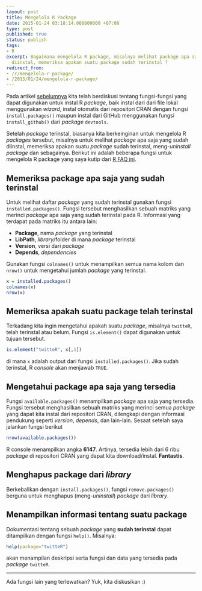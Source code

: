 ```yaml
---
layout: post
title: Mengelola R Package
date: 2015-01-24 03:18:14.000000000 +07:00
type: post
published: true
status: publish
tags:
- R
excerpt: Bagaimana mengelola R package, misalnya melihat package apa saja yang sudah
  diinstal, memeriksa apakan suatu package sudah terinstal ?
redirect_from:
- /r/mengelola-r-package/
- /2015/01/24/mengelola-r-package/
---
```

Pada artikel [sebelumnya](http://nurandi.net/r/menginstal-r-package/)
kita telah berdiskusi tentang fungsi-fungsi yang dapat digunakan untuk
instal R *package*, baik instal dari dari file lokal menggunakan
*wizard*, instal otomatis dari repositori CRAN dengan fungsi
`install.packages()` maupun instal dari GitHub menggunakan fungsi
`install_github()` dari *package* `devtools`.

Setelah *package* terinstal, biasanya kita berkeinginan untuk mengelola
R *packages* tersebut, misalnya untuk melihat *package* apa saja yang
sudah diinstal, memeriksa apakan suatu *package* sudah terinstal,
meng-*uninstall* *package* dan sebagainya. Berikut ini adalah beberapa
fungsi untuk mengelola R package yang saya kutip dari [R FAQ
ini](http://www.ats.ucla.edu/stat/r/faq/packages.htm).

## Memeriksa package apa saja yang sudah terinstal

Untuk melihat daftar *package* yang sudah terinstal gunakan fungsi
`installed.packages()`. Fungsi tersebut menghasilkan sebuah matriks yang
merinci *package* apa saja yang sudah terinstal pada R. Informasi yang
terdapat pada matriks itu antara lain:

-   **Package**, nama *package* yang terinstal
-   **LibPath**, *library*/folder di mana *package* terinstal
-   **Version**, versi dari *package*
-   **Depends**, *dependencies*

Gunakan fungsi `colnames()` untuk menampilkan semua nama kolom dan
`nrow()` untuk mengetahui jumlah *package* yang terinstal.

```r
x = installed.packages()
colnames(x)
nrow(x)
```

## Memeriksa apakah suatu package telah terinstal

Terkadang kita ingin mengetahui apakah suatu *package*, misalnya
`twitteR`, telah terinstal atau belum. Fungsi `is.element()` dapat
digunakan untuk tujuan tersebut.

```r
is.element("twitteR", x[,1])
```

di mana `x` adalah output dari fungsi `installed.packages()`. Jika sudah
terinstal, R *console* akan menjawab `TRUE`.

## Mengetahui package apa saja yang tersedia

Fungsi `available.packages()` menampilkan *package* apa saja yang
tersedia. Fungsi tersebut menghasilkan sebuah matriks yang merinci semua
*package* yang dapat kita instal dari repositori CRAN, dilengkapi dengan
informasi pendukung seperti *version*, *depends*, dan lain-lain. Sesaat
setelah saya jalankan fungsi berikut

```r
nrow(available.packages())
```

R console menampilkan angka **6147**. Artinya, tersedia lebih dari 6
ribu *package* di repositori CRAN yang dapat kita download/instal.
**Fantastis**.

## Menghapus package dari *library*

Berkebalikan dengan `install.packages()`, fungsi `remove.packages()`
berguna untuk menghapus (meng-*uninstall*) *package* dari *library*.

## Menampilkan informasi tentang suatu package

Dokumentasi tentang sebuah *package* yang **sudah terinstal** dapat
ditampilkan dengan fungsi `help()`. Misalnya:

```r
help(package="twitteR")
```

akan menampilan deskripsi serta fungsi dan data yang tersedia pada
*package* `twitteR`.

------------------------------------------------------------------------

Ada fungsi lain yang terlewatkan? Yuk, kita diskusikan :)
